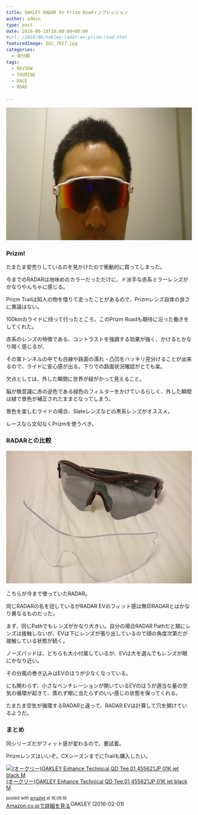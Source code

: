 ```yaml
---
title: OAKLEY RADAR EV Prizm Roadインプレッション
author: admin
type: post
date: 2016-06-18T18:00:00+00:00
#url: /2016/06/oakley-radar-ev-prizm-road.html
featuredImage: DSC_7627.jpg
categories:
  - 未分類
tags:
  - REVIEW
  - TOURING
  - RACE
  - ROAD

---
```

<div class="separator" style="clear: both; text-align: center;">
  <img border="0" height="360" src="./DSC_7627.jpg" width="640" />
</div>



### Prizm!

たまたま安売りしているのを見かけたので衝動的に買ってしまった。

今までのRADARは地味めのカラーだっただけに、ド派手な赤系ミラーレンズがかなりやんちゃに感じる。

Prizm Trailは知人の物を借りて走ったことがあるので、Prizmレンズ自体の良さに異論はない。

100kmのライドに持って行ったところ、このPrizm Roadも期待に沿った働きをしてくれた。

赤系のレンズの特徴である、コントラストを強調する効果が強く、かけるとかなり暗く感じるが、

その実トンネルの中でも白線や路面の濡れ・凸凹をハッキリ見分けることが出来るので、ライドに安心感が出る。下りでの路面状況確認がとても楽。

欠点としては、外した瞬間に世界が緑がかって見えること。

脳が無意識に赤の逆色である緑色のフィルターをかけているらしく、外した瞬間は緑で景色が補正されたままとなってしまう。

景色を楽しむライドの場合、Slateレンズなどの黒系レンズがオススメ。

レースなら文句なくPrizmを使うべき。

### RADARとの比較

<div class="separator" style="clear: both; text-align: center;">
  <img border="0" height="360" src="./DSC_7615.jpg" width="640" />
</div>

こちらが今まで使っていたRADAR。

同じRADARの名を冠しているがRADAR EVのフィット感は無印RADARとはかなり異なるものだった。

まず、同じPathでもレンズがかなり大きい。自分の場合RADAR Pathだと頬にレンズは接触しないが、EVは下にレンズが張り出しているので顔の角度次第だが接触している状態が続く。

ノーズパッドは、どちらも大小付属しているが、EVは大を選んでもレンズが眼にかなり近い。

その分風の巻き込みはEVのほうが少なくなっている。

にも関わらず、小さなベンチレーションが開いているEVのほうが適当な量の空気の循環が起きて、蒸れず眼に当たらずのいい感じの状態を保ってくれる。

たまたま空気が循環するRADARと違って、RADAR EVは計算して穴を開けているようだ。

### まとめ

同シリーズだがフィット感が変わるので、要試着。

Prizmレンズはいいぞ。CXシーズンまでにTrailも購入したい。



<div class="amazlet-box" style="margin-bottom: 0px;">
  <div class="amazlet-image" style="float: left; margin: 0px 12px 1px 0px;">
    <a href="http://www.amazon.co.jp/exec/obidos/ASIN/B01BBJC0SI/gensobunya-22/ref=nosim/" name="amazletlink" target="_blank"><img alt="(オークリー)OAKLEY Enhance Technical QD Tee.01 455621JP 01K jet black M" src="https://images-fe.ssl-images-amazon.com/images/I/415j1c1HseL._SL160_.jpg" style="border: none;" /></a>
  </div>

  <div class="amazlet-info" style="line-height: 120%; margin-bottom: 10px;">
    <div class="amazlet-name" style="line-height: 120%; margin-bottom: 10px;">
<a href="http://www.amazon.co.jp/exec/obidos/ASIN/B01BBJC0SI/gensobunya-22/ref=nosim/" name="amazletlink" target="_blank">(オークリー)OAKLEY Enhance Technical QD Tee.01 455621JP 01K jet black M</a></p>

<div class="amazlet-powered-date" style="font-size: 80%; line-height: 120%; margin-top: 5px;">
  posted with <a href="http://www.amazlet.com/" target="_blank" title="amazlet">amazlet</a> at 16.06.19
</div>


<div class="amazlet-detail">
OAKLEY (2016-02-01)


<div class="amazlet-sub-info" style="float: left;">
<div class="amazlet-link" style="margin-top: 5px;">
  <a href="http://www.amazon.co.jp/exec/obidos/ASIN/B01BBJC0SI/gensobunya-22/ref=nosim/" name="amazletlink" target="_blank">Amazon.co.jpで詳細を見る</a>
</div>

  </div>

  <div class="amazlet-footer" style="clear: left;">
  </div>
</div>
